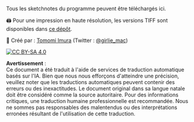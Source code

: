 Tous les sketchnotes du programme peuvent être téléchargés ici.

🖨 Pour une impression en haute résolution, les versions TIFF sont disponibles dans [ce dépôt](https://github.com/girliemac/a-picture-is-worth-a-1000-words/tree/main/ml/tiff).

🎨 Créé par : [Tomomi Imura](https://github.com/girliemac) (Twitter : [@girlie_mac](https://twitter.com/girlie_mac))

[![CC BY-SA 4.0](https://img.shields.io/badge/License-CC%20BY--SA%204.0-lightgrey.svg)](https://creativecommons.org/licenses/by-sa/4.0/)

**Avertissement** :  
Ce document a été traduit à l'aide de services de traduction automatique basés sur l'IA. Bien que nous nous efforçons d'atteindre une précision, veuillez noter que les traductions automatiques peuvent contenir des erreurs ou des inexactitudes. Le document original dans sa langue natale doit être considéré comme la source autoritaire. Pour des informations critiques, une traduction humaine professionnelle est recommandée. Nous ne sommes pas responsables des malentendus ou des interprétations erronées résultant de l'utilisation de cette traduction.